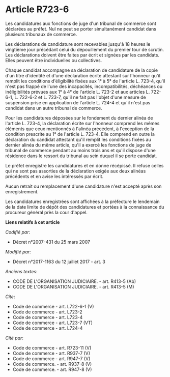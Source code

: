 # Article R723-6

Les candidatures aux fonctions de juge d'un tribunal de commerce sont déclarées au préfet. Nul ne peut se porter
simultanément candidat dans plusieurs tribunaux de commerce. 

Les déclarations de candidature sont recevables jusqu'à 18 heures le vingtième jour précédant celui du dépouillement du
premier tour de scrutin. Les déclarations doivent être faites par écrit et signées par les candidats. Elles peuvent être
individuelles ou collectives. 

Chaque candidat accompagne sa déclaration de candidature de la copie d'un titre d'identité et d'une déclaration écrite
attestant sur l'honneur qu'il remplit les conditions d'éligibilité fixées aux 1° à 5° de l'article L. 723-4, qu'il n'est pas
frappé de l'une des incapacités, incompatibilités, déchéances ou inéligibilités prévues aux 1° à 4° de l'article L. 723-2 et
aux articles L. 722-6-1, L. 722-6-2 et L. 723-7, qu'il ne fait pas l'objet d'une mesure de suspension prise en application de
l'article L. 724-4 et qu'il n'est pas candidat dans un autre tribunal de commerce. 

Pour les candidatures déposées sur le fondement du dernier alinéa de l'article L. 723-4, la déclaration écrite sur l'honneur
comprend les mêmes éléments que ceux mentionnés à l'alinéa précédent, à l'exception de la condition prescrite au 1° de
l'article L. 723-4. Elle comprend en outre la déclaration du candidat attestant qu'il remplit les conditions fixées au
dernier alinéa du même article, qu'il a exercé les fonctions de juge de tribunal de commerce pendant au moins trois ans et
qu'il dispose d'une résidence dans le ressort du tribunal au sein duquel il se porte candidat. 

Le préfet enregistre les candidatures et en donne récépissé. Il refuse celles qui ne sont pas assorties de la déclaration
exigée aux deux alinéas précédents et en avise les intéressés par écrit. 

Aucun retrait ou remplacement d'une candidature n'est accepté après son enregistrement. 

Les candidatures enregistrées sont affichées à la préfecture le lendemain de la date limite de dépôt des candidatures et
portées à la connaissance du procureur général près la cour d'appel.

**Liens relatifs à cet article**

_Codifié par_:

  - Décret n°2007-431 du 25 mars 2007

_Modifié par_:

  - Décret n°2017-1163 du 12 juillet 2017 - art. 3

_Anciens textes_:

  - CODE DE L'ORGANISATION JUDICIAIRE. - art. R413-5 (Ab)
  - CODE DE L'ORGANISATION JUDICIAIRE. - art. R413-5 (M)

_Cite_:

  - Code de commerce - art. L722-6-1 (V)
  - Code de commerce - art. L723-2
  - Code de commerce - art. L723-4
  - Code de commerce - art. L723-7 (VT)
  - Code de commerce - art. L724-4

_Cité par_:

  - Code de commerce - art. R723-11 (V)
  - Code de commerce - art. R937-7 (V)
  - Code de commerce - art. R947-7 (V)
  - Code de commerce. - art. R937-8 (V)
  - Code de commerce. - art. R947-8 (V)
